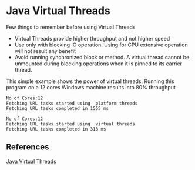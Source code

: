 # Java Virtual Threads

Few things to remember before using Virtual Threads

* Virtual Threads provide higher throughput and not higher speed
* Use only with blocking IO operation.  Using for CPU extensive operation will not result any benefit
* Avoid running synchronized block or method. A virtual thread cannot be unmounted during blocking operations when it is pinned to its carrier thread.

This simple example shows the power of virtual threads. 
Running this program on a 12 cores Windows machine results into 80% throughput 

```console
No of Cores:12
Fetching URL tasks started using  platform threads
Fetching URL tasks completed in 1555 ms

No of Cores:12
Fetching URL tasks started using  virtual threads
Fetching URL tasks completed in 313 ms
```

## References
[Java Virtual Threads ](https://docs.oracle.com/en/java/javase/21/core/virtual-threads.html#GUID-704A716D-0662-4BC7-8C7F-66EE74B1EDAD)

